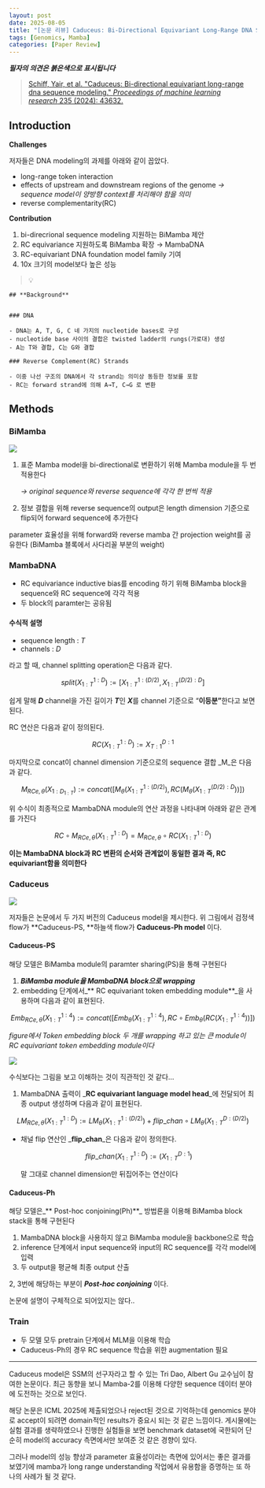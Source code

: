 ```yaml
---
layout: post
date: 2025-08-05
title: "[논문 리뷰] Caduceus: Bi-Directional Equivariant Long-Range DNA Sequence Modeling"
tags: [Genomics, Mamba]
categories: [Paper Review]
---
```


<span class="notion-red">_**필자의 의견은 붉은색으로 표시됩니다**_</span>


> [Schiff, Yair, et al. "Caduceus: Bi-directional equivariant long-range dna sequence modeling." ](https://pmc.ncbi.nlm.nih.gov/articles/PMC12189541/)[_Proceedings of machine learning research_](https://pmc.ncbi.nlm.nih.gov/articles/PMC12189541/)[ 235 (2024): 43632.](https://pmc.ncbi.nlm.nih.gov/articles/PMC12189541/)



## Introduction


**Challenges**


저자들은 DNA modeling의 과제를 아래와 같이 꼽았다.

- long-range token interaction
- effects of upstream and downstream regions of the genome 
_→ sequence model이 양방향 context를 처리해야 함을 의미_
- reverse complementarity(RC)

**Contribution**

1. bi-direcrional sequence modeling 지원하는 BiMamba 제안
1. RC equivariance 지원하도록 BiMamba 확장 → MambaDNA
1. RC-equivariant DNA foundation model family 기여
1. 10x 크기의 model보다 높은 성능

> 💡 


	## **Background**


	### DNA

	- DNA는 A, T, G, C 네 가지의 nucleotide bases로 구성
	- nucleotide base 사이의 결합은 twisted ladder의 rungs(가로대) 생성
	- A는 T와 결합, C는 G와 결합

	### Reverse Complement(RC) Strands

	- 이중 나선 구조의 DNA에서 각 strand는 의미상 동등한 정보를 포함
	- RC는 forward strand에 의해 A→T, C→G 로 변환


## Methods



### BiMamba


![](https://prod-files-secure.s3.us-west-2.amazonaws.com/542b861c-36a8-4051-84e5-8804b6728dba/2c247d59-7815-4980-99f0-8f0d21f445a7/image.png?X-Amz-Algorithm=AWS4-HMAC-SHA256&X-Amz-Content-Sha256=UNSIGNED-PAYLOAD&X-Amz-Credential=ASIAZI2LB4666TWSAC3N%2F20250912%2Fus-west-2%2Fs3%2Faws4_request&X-Amz-Date=20250912T131653Z&X-Amz-Expires=3600&X-Amz-Security-Token=IQoJb3JpZ2luX2VjELX%2F%2F%2F%2F%2F%2F%2F%2F%2F%2FwEaCXVzLXdlc3QtMiJHMEUCIQC1B6vjH6vvlBYD4ltc5whq73sb56SbKtlMRTPm0f9eqAIgO5rDeFLD5sozpMl4B5GQ7dDZaU1q%2BtB34bE7qybjF5Iq%2FwMILhAAGgw2Mzc0MjMxODM4MDUiDJRnys8RiMFPECIThircA4VthIdB0kaT1AJPr6ZzAou77%2FTeQVhkdRc8KZM%2FpKzMOCWgn%2BImrwQ%2FZELACvhGfWOfwgJwH94JwAYgYp4MympYLVD86o5Oc6fLTCsp7ZMs8b%2BRH5I7xxr6ZyPPwGuyHHFlhamda69%2FHaCC3326UFQkTLPMK9%2FNy4wg62NVB4vCmSjwDFfmSqmSa6Kkz52XXQn3k%2F333moNiUGplZrWHYenW1LM%2FxWj89Fzti0tph1v3ti15gRvdq0EiXq0DgowGHukuV4GhK%2B8BlE1XBLZnJvludFOgWzeiA3cHMKnoPetlmZtVC2yAIPnNIEcG2ov4Cf5i3rXJp86ZDnWyWIJtbEaQW2keDaO%2Bq5lCnfrinTF302PYwQLMT3O9C2z2uq9Qwejurs1JYLUbdKvCPE9OJ%2BU5Pad1VoACiNM5l3N1RW1x%2B4inrZr8i2hrAexyQ6pPl4e44AOtbeY2AZRgn3LOHy6kz3XvgvYs8hvz1EOPiOKR9%2FmhCEeaIRryXegyrNK%2FcFB8Xc90UzbWsqsbZ8XDHOyk9aaV%2FGbUMCsg45rJhkDVTAmrBon28SPpfRNr%2FVgo9uJh2z%2BPtFMPtddkt6ngyymfXgBXWmP%2FSdrdzoOlUx8zOn1u1zKkhUQ%2BhgLMJujkMYGOqUB478YZHjnhvVO94Cp4wftMQzdanpB%2FGAEx%2Bu5YuWGu0d8PVSvKxQlhyVHI3EQ6iG8pPqu%2F5uXr1iQ4lq9kvUTztTOEq7JtslaJTkjRKT6757rBbjBDTyiaX5mckxbJ4IVtKyRkeCbO%2FTFDXoS7%2FN06afllFr4dhCOZn%2FbZ2bWrMbgHiEdSTn9dx7gs1ZlsPmliJ6f2atzfh1QgLbGAGhRe%2FLUXXDV&X-Amz-Signature=62fa8e0d442b122fd0bb7a35e30217398c6cbb5da1d39dbfd1e9414dbd88e015&X-Amz-SignedHeaders=host&x-amz-checksum-mode=ENABLED&x-id=GetObject)

1. 표준 Mamba model을 bi-directional로 변환하기 위해 Mamba module을 두 번 적용한다

	_→ original sequence와 reverse sequence에 각각 한 번씩 적용_

1. 정보 결합을 위해 reverse sequence의 output은 length dimension 기준으로 flip되어 forward sequence에 추가한다

parameter 효율성을 위해 forward와 reverse mamba 간 projection weight를 공유한다 (BiMamba 블록에서 사다리꼴 부분의 weight)



### MambaDNA

- RC equivariance inductive bias를 encoding 하기 위해 BiMamba block을 sequence와 RC sequence에 각각 적용
- 두 block의 paramter는 공유됨


#### 수식적 설명

- sequence length : _T_
- channels : _D_

라고 할 때,  channel splitting operation은 다음과 같다.


$$
split(X^{1:D}_{1:T}):=[X^{1:(D/2)}_{1:T},X^{(D/2):D}_{1:T}]
$$


<span class="notion-red">쉽게 말해 </span><span class="notion-red">_**D**_</span><span class="notion-red"> channel을 가진 길이가 </span><span class="notion-red">_**T**_</span><span class="notion-red">인 </span><span class="notion-red">_**X**_</span><span class="notion-red">를 channel 기준으로 “</span><span class="notion-red">**이등분”**</span><span class="notion-red">한다고 보면 된다.</span>


RC 연산은 다음과 같이 정의된다.


$$
RC(X^{1:D}_{1:T}):=X^{D:1}_{T:1}
$$


마지막으로 concat이 channel dimension 기준으로의 sequence 결합 _M_은 다음과 같다.


$$
M_{RCe,\theta}(X_{1:D_{1:T}}):=concat([M_{\theta}(X^{1:(D/2)}_{1:T}),RC(M_{\theta}(X^{(D/2):D}_{1:T}))])
$$


위 수식이 최종적으로 MambaDNA module의 연산 과정을 나타내며 아래와 같은 관계를 가진다


$$
RC\circ M_{RCe,\theta}(X^{1:D}_{1:T}) = M_{RCe,\theta} \circ RC(X^{1:D}_{1:T})
$$


**이는 MambaDNA block과 RC 변환의 순서와 관계없이 동일한 결과 즉, RC equivariant함을 의미한다**



### Caduceus


![](https://prod-files-secure.s3.us-west-2.amazonaws.com/542b861c-36a8-4051-84e5-8804b6728dba/f94a60d7-8145-473b-aef9-7c68d3ec604a/image.png?X-Amz-Algorithm=AWS4-HMAC-SHA256&X-Amz-Content-Sha256=UNSIGNED-PAYLOAD&X-Amz-Credential=ASIAZI2LB4666TWSAC3N%2F20250912%2Fus-west-2%2Fs3%2Faws4_request&X-Amz-Date=20250912T131654Z&X-Amz-Expires=3600&X-Amz-Security-Token=IQoJb3JpZ2luX2VjELX%2F%2F%2F%2F%2F%2F%2F%2F%2F%2FwEaCXVzLXdlc3QtMiJHMEUCIQC1B6vjH6vvlBYD4ltc5whq73sb56SbKtlMRTPm0f9eqAIgO5rDeFLD5sozpMl4B5GQ7dDZaU1q%2BtB34bE7qybjF5Iq%2FwMILhAAGgw2Mzc0MjMxODM4MDUiDJRnys8RiMFPECIThircA4VthIdB0kaT1AJPr6ZzAou77%2FTeQVhkdRc8KZM%2FpKzMOCWgn%2BImrwQ%2FZELACvhGfWOfwgJwH94JwAYgYp4MympYLVD86o5Oc6fLTCsp7ZMs8b%2BRH5I7xxr6ZyPPwGuyHHFlhamda69%2FHaCC3326UFQkTLPMK9%2FNy4wg62NVB4vCmSjwDFfmSqmSa6Kkz52XXQn3k%2F333moNiUGplZrWHYenW1LM%2FxWj89Fzti0tph1v3ti15gRvdq0EiXq0DgowGHukuV4GhK%2B8BlE1XBLZnJvludFOgWzeiA3cHMKnoPetlmZtVC2yAIPnNIEcG2ov4Cf5i3rXJp86ZDnWyWIJtbEaQW2keDaO%2Bq5lCnfrinTF302PYwQLMT3O9C2z2uq9Qwejurs1JYLUbdKvCPE9OJ%2BU5Pad1VoACiNM5l3N1RW1x%2B4inrZr8i2hrAexyQ6pPl4e44AOtbeY2AZRgn3LOHy6kz3XvgvYs8hvz1EOPiOKR9%2FmhCEeaIRryXegyrNK%2FcFB8Xc90UzbWsqsbZ8XDHOyk9aaV%2FGbUMCsg45rJhkDVTAmrBon28SPpfRNr%2FVgo9uJh2z%2BPtFMPtddkt6ngyymfXgBXWmP%2FSdrdzoOlUx8zOn1u1zKkhUQ%2BhgLMJujkMYGOqUB478YZHjnhvVO94Cp4wftMQzdanpB%2FGAEx%2Bu5YuWGu0d8PVSvKxQlhyVHI3EQ6iG8pPqu%2F5uXr1iQ4lq9kvUTztTOEq7JtslaJTkjRKT6757rBbjBDTyiaX5mckxbJ4IVtKyRkeCbO%2FTFDXoS7%2FN06afllFr4dhCOZn%2FbZ2bWrMbgHiEdSTn9dx7gs1ZlsPmliJ6f2atzfh1QgLbGAGhRe%2FLUXXDV&X-Amz-Signature=1b129619d96cac33f25acbf65aa9a006a7bc6aa36eff98195ec1d41be5105f34&X-Amz-SignedHeaders=host&x-amz-checksum-mode=ENABLED&x-id=GetObject)


저자들은 논문에서 두 가지 버전의 Caduceus model을 제시한다. 위 그림에서 검정색 flow가 **Caduceus-PS, **하늘색 flow가 **Caduceus-Ph model** 이다.



#### Caduceus-PS


해당 모델은 BiMamba module의 paramter sharing(PS)을 통해 구현된다

1. _**BiMamba module을 MambaDNA block으로 wrapping**_
1. embedding 단계에서_** RC equivariant token embedding module**_을 사용하며 다음과 같이 표현된다.

$$
Emb_{RCe,\theta}(X^{1:4}_{1:T}):=concat([Emb_{\theta}(X^{1:4}_{1:T}),RC \circ Emb_{\theta}(RC(X^{1:4}_{1:T}))])
$$


_figure에서 Token embedding block 두 개를 wrapping 하고 있는 큰 module이 RC equivariant token embedding module이다_


![](https://prod-files-secure.s3.us-west-2.amazonaws.com/542b861c-36a8-4051-84e5-8804b6728dba/b175e4da-71eb-4e91-8c23-a06dabe673c9/image.png?X-Amz-Algorithm=AWS4-HMAC-SHA256&X-Amz-Content-Sha256=UNSIGNED-PAYLOAD&X-Amz-Credential=ASIAZI2LB4666TWSAC3N%2F20250912%2Fus-west-2%2Fs3%2Faws4_request&X-Amz-Date=20250912T131654Z&X-Amz-Expires=3600&X-Amz-Security-Token=IQoJb3JpZ2luX2VjELX%2F%2F%2F%2F%2F%2F%2F%2F%2F%2FwEaCXVzLXdlc3QtMiJHMEUCIQC1B6vjH6vvlBYD4ltc5whq73sb56SbKtlMRTPm0f9eqAIgO5rDeFLD5sozpMl4B5GQ7dDZaU1q%2BtB34bE7qybjF5Iq%2FwMILhAAGgw2Mzc0MjMxODM4MDUiDJRnys8RiMFPECIThircA4VthIdB0kaT1AJPr6ZzAou77%2FTeQVhkdRc8KZM%2FpKzMOCWgn%2BImrwQ%2FZELACvhGfWOfwgJwH94JwAYgYp4MympYLVD86o5Oc6fLTCsp7ZMs8b%2BRH5I7xxr6ZyPPwGuyHHFlhamda69%2FHaCC3326UFQkTLPMK9%2FNy4wg62NVB4vCmSjwDFfmSqmSa6Kkz52XXQn3k%2F333moNiUGplZrWHYenW1LM%2FxWj89Fzti0tph1v3ti15gRvdq0EiXq0DgowGHukuV4GhK%2B8BlE1XBLZnJvludFOgWzeiA3cHMKnoPetlmZtVC2yAIPnNIEcG2ov4Cf5i3rXJp86ZDnWyWIJtbEaQW2keDaO%2Bq5lCnfrinTF302PYwQLMT3O9C2z2uq9Qwejurs1JYLUbdKvCPE9OJ%2BU5Pad1VoACiNM5l3N1RW1x%2B4inrZr8i2hrAexyQ6pPl4e44AOtbeY2AZRgn3LOHy6kz3XvgvYs8hvz1EOPiOKR9%2FmhCEeaIRryXegyrNK%2FcFB8Xc90UzbWsqsbZ8XDHOyk9aaV%2FGbUMCsg45rJhkDVTAmrBon28SPpfRNr%2FVgo9uJh2z%2BPtFMPtddkt6ngyymfXgBXWmP%2FSdrdzoOlUx8zOn1u1zKkhUQ%2BhgLMJujkMYGOqUB478YZHjnhvVO94Cp4wftMQzdanpB%2FGAEx%2Bu5YuWGu0d8PVSvKxQlhyVHI3EQ6iG8pPqu%2F5uXr1iQ4lq9kvUTztTOEq7JtslaJTkjRKT6757rBbjBDTyiaX5mckxbJ4IVtKyRkeCbO%2FTFDXoS7%2FN06afllFr4dhCOZn%2FbZ2bWrMbgHiEdSTn9dx7gs1ZlsPmliJ6f2atzfh1QgLbGAGhRe%2FLUXXDV&X-Amz-Signature=f52dc4730f96a5235d2e05965f04c5770d2f2e8f6e002e13c95a96b1c451373e&X-Amz-SignedHeaders=host&x-amz-checksum-mode=ENABLED&x-id=GetObject)


<span class="notion-red">수식보다는 그림을 보고 이해하는 것이 직관적인 것 같다…</span>

1. MambaDNA 출력이 _**RC equivariant language model head**_에 전달되어 최종 output 생성하며 다음과 같이 표현된다.

$$
LM_{RCe,\theta}(X^{1:D}_{1:T}):= LM_{\theta}(X^{1:(D/2)}_{1:T})+flip\_chan\circ LM_{\theta}(X^{D:(D/2)}_{1:T})
$$

- 채널 flip 연산인 _**flip\_chan**_은 다음과 같이 정의한다.

	$$
	flip\_chan(X^{1:D}_{1:T}):=(X^{D:1}_{1:T})
	$$


	말 그대로 channel dimension만 뒤집어주는 연산이다



#### Caduceus-Ph


해당 모델은_** Post-hoc conjoining(Ph)**_ 방법론을 이용해 BiMamba block stack을 통해 구현된다

1. MambaDNA block을 사용하지 않고 BiMamba module을 backbone으로 학습
1. inference 단계에서 input sequence와 input의 RC sequence를 각각 model에 입력
1. 두 output을 평균해 최종 output 산출

2, 3번에 해당하는 부분이 _**Post-hoc conjoining**_ 이다.


<span class="notion-red">논문에 설명이 구체적으로 되어있지는 않다..</span>



### Train

- 두 모델 모두 pretrain 단계에서 MLM을 이용해 학습
- Caduceus-Ph의 경우 RC sequence 학습을 위한 augmentation 필요

---


<span class="notion-red">Caduceus model은 SSM의 선구자라고 할 수 있는 Tri Dao, Albert Gu 교수님이 참여한 논문이다. 최근 동향을 보니 Mamba-2를 이용해 다양한 sequence 데이터 분야에 도전하는 것으로 보인다.</span>


<span class="notion-red">해당 논문은 ICML 2025에 제출되었으나 reject된 것으로 기억하는데 genomics 분야로 accept이 되려면 domain적인 results가 중요시 되는 것 같은 느낌이다. 게시물에는 실험 결과를 생략하였으나 진행한 실험들을 보면 benchmark dataset에 국한되어 단순히 model의 accuracy 측면에서만 보여준 것 같은 경향이 있다.</span>


<span class="notion-red">그러나 model의 성능 향상과 parameter 효율성이라는 측면에 있어서는 좋은 결과를 보였기에 mamba가 long range understanding 작업에서 유용함을 증명하는 또 하나의 사례가 될 것 같다.</span>

